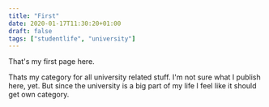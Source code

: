 ```yaml
---
title: "First"
date: 2020-01-17T11:30:20+01:00
draft: false
tags: ["studentlife", "university"]
---
```


That's my first page here.

Thats my category for all university related stuff. I'm not sure what I publish here, yet. But since the university is a big part of my life I feel like it should get own category.
